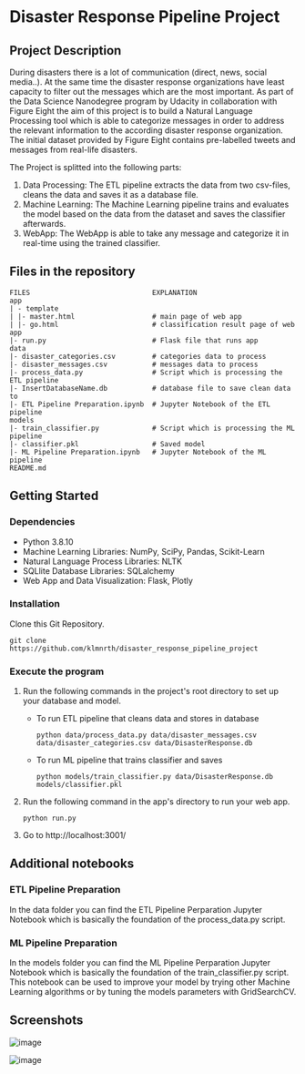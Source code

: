# Disaster Response Pipeline Project

## Project Description
During disasters there is a lot of communication (direct, news, social media..). At the same time the disaster response organizations have least capacity to filter out the messages which are the most important. 
As part of the Data Science Nanodegree program by Udacity in collaboration with Figure Eight the aim of this project is to build a Natural Language Processing tool which is able to categorize messages in order to address the relevant information to the according disaster response organization. The initial dataset provided by Figure Eight contains pre-labelled tweets and messages from real-life disasters.

The Project is splitted into the following parts:

1. Data Processing: The ETL pipeline extracts the data from two csv-files, cleans the data and saves it as a database file.
2. Machine Learning: The Machine Learning pipeline trains and evaluates the model based on the data from the dataset and saves the classifier afterwards.
3. WebApp: The WebApp is able to take any message and categorize it in real-time using the trained classifier.

## Files in the repository
```
FILES                              EXPLANATION
app
| - template
| |- master.html                   # main page of web app
| |- go.html                       # classification result page of web app
|- run.py                          # Flask file that runs app
data
|- disaster_categories.csv         # categories data to process
|- disaster_messages.csv           # messages data to process
|- process_data.py                 # Script which is processing the ETL pipeline
|- InsertDatabaseName.db           # database file to save clean data to
|- ETL Pipeline Preparation.ipynb  # Jupyter Notebook of the ETL pipeline
models
|- train_classifier.py             # Script which is processing the ML pipeline
|- classifier.pkl                  # Saved model
|- ML Pipeline Preparation.ipynb   # Jupyter Notebook of the ML pipeline
README.md
```

## Getting Started
### Dependencies
 - Python 3.8.10
 - Machine Learning Libraries: NumPy, SciPy, Pandas, Scikit-Learn
 - Natural Language Process Libraries: NLTK
 - SQLlite Database Libraries: SQLalchemy
 - Web App and Data Visualization: Flask, Plotly


### Installation
Clone this Git Repository.
```
git clone https://github.com/klmnrth/disaster_response_pipeline_project
```

### Execute the program

1. Run the following commands in the project's root directory to set up your database and model.

    - To run ETL pipeline that cleans data and stores in database
        ```
        python data/process_data.py data/disaster_messages.csv data/disaster_categories.csv data/DisasterResponse.db
        ```
    - To run ML pipeline that trains classifier and saves
        ```
        python models/train_classifier.py data/DisasterResponse.db models/classifier.pkl
        ```

2. Run the following command in the app's directory to run your web app.
    ```
    python run.py
    ```

3. Go to http://localhost:3001/

## Additional notebooks
### ETL Pipeline Preparation
In the data folder you can find the ETL Pipeline Perparation Jupyter Notebook which is basically the foundation of the process_data.py script.
### ML Pipeline Preparation
In the models folder you can find the ML Pipeline Perparation Jupyter Notebook which is basically the foundation of the train_classifier.py script.
This notebook can be used to improve your model by trying other Machine Learning algorithms or by tuning the models parameters with GridSearchCV.

## Screenshots

![image](https://user-images.githubusercontent.com/89395929/131359735-66182de4-069d-4805-9516-90ab4bd151aa.png)

![image](https://user-images.githubusercontent.com/89395929/131359807-edc2b623-1f17-43d6-a751-8beb1b9380af.png)
